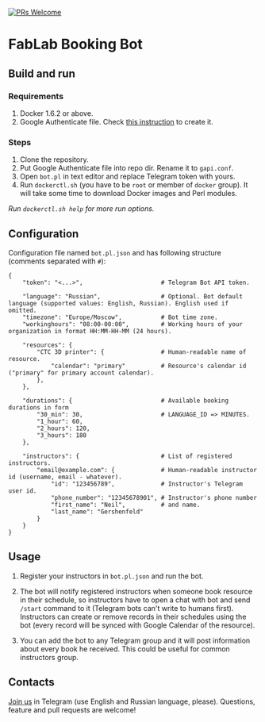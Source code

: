[![PRs Welcome](https://img.shields.io/badge/PRs-welcome-brightgreen.svg)](http://makeapullrequest.com)

# FabLab Booking Bot

## Build and run

### Requirements

1. Docker 1.6.2 or above.
1. Google Authenticate file. Check [this instruction](https://bitbucket.org/serikov/google-apis-perl) to create it.

### Steps

1. Clone the repository.
1. Put Google Authenticate file into repo dir. Rename it to `gapi.conf`.
1. Open `bot.pl` in text editor and replace Telegram token with yours.
1. Run `dockerctl.sh` (you have to be `root` or member of `docker` group). It will take some time to download Docker images and Perl modules.

_Run `dockerctl.sh help` for more run options._

## Configuration

Configuration file named `bot.pl.json` and has following structure (comments separated with `#`):

```
{
	"token": "<...>",                      # Telegram Bot API token.

	"language": "Russian",                 # Optional. Bot default language (supported values: English, Russian). English used if omitted.
	"timezone": "Europe/Moscow",           # Bot time zone.
	"workinghours": "08:00-00:00",         # Working hours of your organization in format HH:MM-HH-MM (24 hours).

	"resources": {
		"CTC 3D printer": {                # Human-readable name of resource.
			"calendar": "primary"          # Resource's calendar id ("primary" for primary account calendar).
		},
	},

	"durations": {                         # Available booking durations in form
		"30_min": 30,                      # LANGUAGE_ID => MINUTES.
		"1_hour": 60,
		"2_hours": 120,
		"3_hours": 180
	},

	"instructors": {                       # List of registered instructors.
		"email@example.com": {             # Human-readable instructor id (username, email - whatever).
			"id": "123456789",             # Instructor's Telegram user id.
			"phone_number": "12345678901", # Instructor's phone number
			"first_name": "Neil",          # and name.
			"last_name": "Gershenfeld"
		}
	}
}
```

## Usage

1. Register your instructors in `bot.pl.json` and run the bot.

1. The bot will notify registered instructors when someone book resource in their schedule, so instructors have to open a chat with bot and send `/start` command to it (Telegram bots can't write to humans first). Instructors can create or remove records in their schedules using the bot (every record will be synced with Google Calendar of the resource).

1. You can add the bot to any Telegram group and it will post information about every book he received. This could be useful for common instructors group.

## Contacts

[Join us](https://t.me/joinchat/AAAAAAkdgZL7if9p7nvqGw) in Telegram (use English and Russian language, please). Questions, feature and pull requests are welcome!
